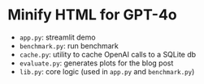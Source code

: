 # Minify HTML for GPT-4o

- `app.py`: streamlit demo
- `benchmark.py`: run benchmark
- `cache.py`: utility to cache OpenAI calls to a SQLite db
- `evaluate.py`: generates plots for the blog post
- `lib.py`: core logic (used in `app.py` and `benchmark.py`)


